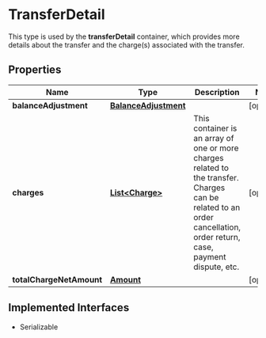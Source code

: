 

# TransferDetail

This type is used by the <b>transferDetail</b> container, which provides more details about the transfer and the charge(s) associated with the transfer.
## Properties

Name | Type | Description | Notes
------------ | ------------- | ------------- | -------------
**balanceAdjustment** | [**BalanceAdjustment**](BalanceAdjustment.md) |  |  [optional]
**charges** | [**List&lt;Charge&gt;**](Charge.md) | This container is an array of one or more charges related to the transfer. Charges can be related to an order cancellation, order return, case, payment dispute, etc. |  [optional]
**totalChargeNetAmount** | [**Amount**](Amount.md) |  |  [optional]


## Implemented Interfaces

* Serializable


